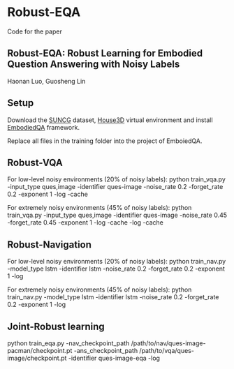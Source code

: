 Robust-EQA
======

Code for the paper

Robust-EQA: Robust Learning for Embodied Question Answering with Noisy Labels
---------
Haonan Luo, Guosheng Lin


Setup
-----

Download the [SUNCG](https://github.com/facebookresearch/House3D/blob/master/INSTRUCTION.md#usage-instructions) dataset, [House3D](https://github.com/abhshkdz/House3D/tree/master/renderer#rendering-code-of-house3d) virtual environment and install [EmbodiedQA](https://github.com/facebookresearch/EmbodiedQA/blob/master/README.md) framework.

Replace all files in the training folder into the project of EmboiedQA.

Robust-VQA
----

For low-level noisy environments (20\% of noisy labels):
python train_vqa.py -input_type ques,image -identifier ques-image -noise_rate 0.2 -forget_rate 0.2 -exponent 1 -log -cache 

For extremely noisy environments (45\% of noisy labels):
python train_vqa.py -input_type ques,image -identifier ques-image -noise_rate 0.45 -forget_rate 0.45 -exponent 1 -log -cache -log -cache 

Robust-Navigation
----

For low-level noisy environments (20\% of noisy labels):
python train_nav.py -model_type lstm -identifier lstm -noise_rate 0.2 -forget_rate 0.2 -exponent 1 -log

For extremely noisy environments (45\% of noisy labels):
python train_nav.py -model_type lstm -identifier lstm -noise_rate 0.2 -forget_rate 0.2 -exponent 1 -log

Joint-Robust learning
---
python train_eqa.py -nav_checkpoint_path /path/to/nav/ques-image-pacman/checkpoint.pt -ans_checkpoint_path /path/to/vqa/ques-image/checkpoint.pt -identifier ques-image-eqa -log


